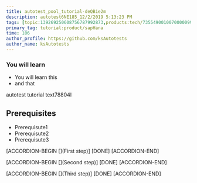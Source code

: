 ```yaml
---
title: autotest_pool_tutorial-deQBie2m
description: autotest6NE185_12/2/2019 5:13:23 PM
tags: [topic:139269250608756787992873,products:tech/73554900100700000996,tutorial:experience/advanced]
primary_tag: tutorial:product/sapHana
time: 106
author_profile: https://github.com/ksAutotests
author_name: ksAutotests
---
```

### You will learn
- You will learn this
- and that

autotest tutorial text78804l

## Prerequisites
- Prerequisute1
- Prerequisute2
- Prerequisute3

[ACCORDION-BEGIN [](First step)]
[DONE]
[ACCORDION-END]

[ACCORDION-BEGIN [](Second step)]
[DONE]
[ACCORDION-END]

[ACCORDION-BEGIN [](Third step)]
[DONE]
[ACCORDION-END]

